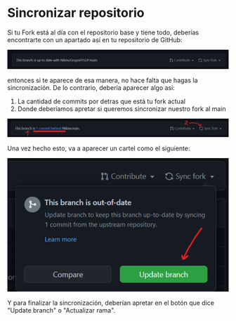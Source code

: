 # Sincronizar repositorio

Si tu Fork está al día con el repositorio base y tiene todo, deberías encontrarte con un apartado así en tu repositorio de GitHub:

<img src='./img/sync1.png' alt='img1'/>

entonces si te aparece de esa manera, no hace falta que hagas la sincronización.
De lo contrario, debería aparecer algo asi:

<ol>
  <li>La cantidad de commits por detras que está tu fork actual</li>
  <li>Donde deberíamos apretar si queremos sincronizar nuestro fork al main</li>
</ol>
<img src='./img/sync2.png' alt='img2'/>

Una vez hecho esto, va a aparecer un cartel como el siguiente:

<img src='./img/sync3.png' alt='img3'/>

Y para finalizar la sincronización, deberían apretar en el botón que dice "Update branch" o "Actualizar rama".
